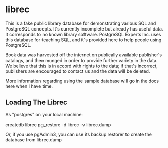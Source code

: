 librec
======

This is a fake public library database for demonstrating various SQL and PostgreSQL concepts.  It's currently incomplete but already has useful data.  It corresponds to no known library software.  PostgreSQL Experts Inc. uses this database for teaching SQL, and it's provided here to help people using PostgreSQL.

Book data was harvested off the internet on publically available publisher's catalogs, and then munged in order to provide further variety in the data.  We believe that this is in accord with rights to the data; if that's incorrect, publishers are encouraged to contact us and the data will be deleted.

More information regarding using the sample database will go in the docs here when I have time.

Loading The Librec
------------------

As "postgres" on your local machine:

   createdb librec
   pg_restore -d librec -v librec.dump

Or, if you use pgAdmin3, you can use its backup restorer to create the database from librec.dump